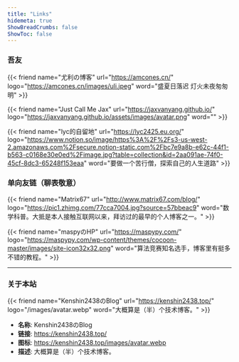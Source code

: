 ```yaml
---
title: "Links"
hidemeta: true
ShowBreadCrumbs: false
ShowToc: false
---
```


### 吾友

<!-- {{< friend name="Rivego's Blog" url="https://rivego.cn/" logo="https://rivego.cn/wp-content/uploads/2022/05/warma_icon.jpg" word="" >}} -->

{{< friend name="尤利の博客" url="https://amcones.cn/" logo="https://amcones.cn/images/uli.jpeg" word="盛夏日落迟 灯火未夜匆匆明" >}}

<!-- {{< friend name="不语奈何の博客" url="https://buyunaihe.cn/" logo="https://buyunaihe.cn/wp-content/uploads/2021/11/avatar1.jpg" word="" >}} -->

{{< friend name="Just Call Me Jax" url="https://jaxvanyang.github.io/" logo="https://jaxvanyang.github.io/assets/images/avatar.png" word="" >}}

{{< friend name="lyc的自留地" url="https://lyc2425.eu.org/" logo="https://www.notion.so/image/https%3A%2F%2Fs3-us-west-2.amazonaws.com%2Fsecure.notion-static.com%2Fbc7e9a8b-e62c-44f1-b563-c0168e30e0ed%2Fimage.jpg?table=collection&id=2aa091ae-74f0-45cf-8dc3-65248f153eaa" word="要做一个苦行僧，探索自己的人生道路" >}}

### 单向友链（聊表敬意）

{{< friend name="Matrix67" url="http://www.matrix67.com/blog/" logo="https://pic1.zhimg.com/77cca7004.jpg?source=57bbeac9" word="数学科普。大抵是本人接触互联网以来，拜访过的最早的个人博客之一。" >}}

{{< friend name="maspyのHP" url="https://maspypy.com/" logo="https://maspypy.com/wp-content/themes/cocoon-master/images/site-icon32x32.png" word="算法竞赛知名选手，博客里有挺多不错的教程。" >}}

---

### 关于本站

{{< friend name="Kenshin2438のBlog" url="https://kenshin2438.top/" logo="/images/avatar.webp" word="大概算是（半）个技术博客。" >}}

- **名称**: Kenshin2438のBlog
- **链接**: https://kenshin2438.top/
- **图标**: https://kenshin2438.top/images/avatar.webp
- **描述**: 大概算是（半）个技术博客。
